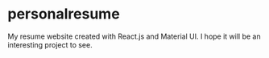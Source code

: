 # personalresume
My resume website created with React.js and Material UI.
I hope it will be an interesting project to see.

